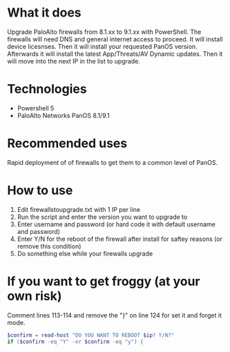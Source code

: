 # What it does
Upgrade PaloAlto firewalls from 8.1.xx to 9.1.xx with PowerShell.  The firewalls will need DNS and general internet access to proceed.  It will install device licesnses.  Then it will install your requested PanOS version.  Afterwards it will install the latest App/Threats/AV Dynamic updates.  Then it will move into the next IP in the list to upgrade.

# Technologies
* Powershell 5
* PaloAlto Networks PanOS 8.1/9.1

# Recommended uses 
Rapid deployment of of firewalls to get them to a common level of PanOS.

# How to use
1) Edit firewallstoupgrade.txt with 1 IP per line
2) Run the script and enter the version you want to upgrade to
3) Enter username and password (or hard code it with default username and password)
4) Enter Y/N for the reboot of the firewall after install for saftey reasons (or remove this condition)
5) Do something else while your firewalls upgrade


# If you want to get froggy (at your own risk)
Comment lines 113-114 and remove the "}" on line 124 for set it and forget it mode.

```powershell
$confirm = read-host "DO YOU WANT TO REBOOT $ip? Y/N?"
if ($confirm -eq "Y" -or $confirm -eq "y") { 
```

